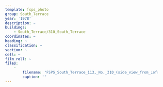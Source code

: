 ```yaml
---
template: fsps_photo
group: South_Terrace
year: '1978'
description: ~
buildings:
    - South_Terrace/310_South_Terrace
coordinates: ~
heading: ~
classification: ~
section: ~
cell: ~
film_roll: ~
files:
    -
        filename: 'FSPS_South_Terrace_113,_No._310_(side_view_from_Lefroy),_17-13-F_1978.png'
        caption: ''
---
```

